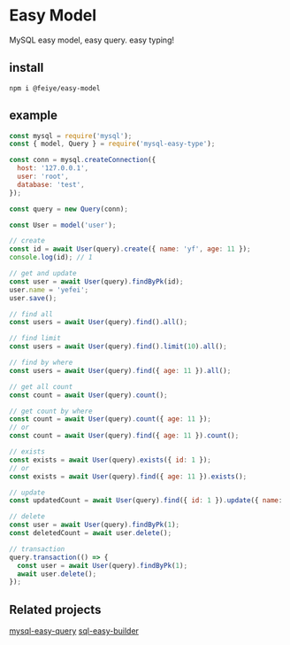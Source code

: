 # Easy Model

MySQL easy model, easy query. easy typing!

## install

```
npm i @feiye/easy-model
```

## example

```js
const mysql = require('mysql');
const { model, Query } = require('mysql-easy-type');

const conn = mysql.createConnection({
  host: '127.0.0.1',
  user: 'root',
  database: 'test',
});

const query = new Query(conn);

const User = model('user');

// create
const id = await User(query).create({ name: 'yf', age: 11 });
console.log(id); // 1

// get and update
const user = await User(query).findByPk(id);
user.name = 'yefei';
user.save();

// find all
const users = await User(query).find().all();

// find limit
const users = await User(query).find().limit(10).all();

// find by where
const users = await User(query).find({ age: 11 }).all();

// get all count
const count = await User(query).count();

// get count by where
const count = await User(query).count({ age: 11 });
// or
const count = await User(query).find({ age: 11 }).count();

// exists
const exists = await User(query).exists({ id: 1 });
// or
const exists = await User(query).find({ age: 11 }).exists();

// update
const updatedCount = await User(query).find({ id: 1 }).update({ name: 'yf', age: 11 });

// delete
const user = await User(query).findByPk(1);
const deletedCount = await user.delete();

// transaction
query.transaction(() => {
  const user = await User(query).findByPk(1);
  await user.delete();
});

```

## Related projects
[mysql-easy-query](https://www.npmjs.com/package/mysql-easy-query)
[sql-easy-builder](https://www.npmjs.com/package/sql-easy-builder)

